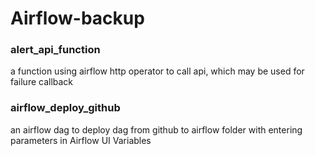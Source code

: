 # Airflow-backup

### alert_api_function
a function using airflow http operator to call api, which may be used for failure callback

### airflow_deploy_github
an airflow dag to deploy dag from github to airflow folder with entering parameters in Airflow UI Variables

